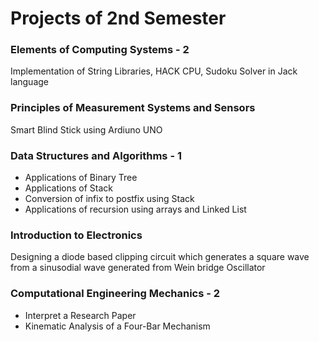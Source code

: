 
# Projects of 2nd Semester



### Elements of Computing Systems - 2

Implementation of String Libraries, HACK CPU, Sudoku Solver in Jack language
### Principles of Measurement Systems and Sensors
Smart Blind Stick using Ardiuno UNO
### Data Structures and Algorithms - 1
- Applications of Binary Tree
- Applications of Stack
- Conversion of infix to postfix using Stack
- Applications of recursion using arrays and Linked List
### Introduction to Electronics

Designing a diode based clipping circuit which generates a square wave
from a sinusodial wave generated from Wein bridge Oscillator
### Computational Engineering Mechanics - 2
- Interpret a Research Paper
- Kinematic Analysis of a Four-Bar Mechanism
